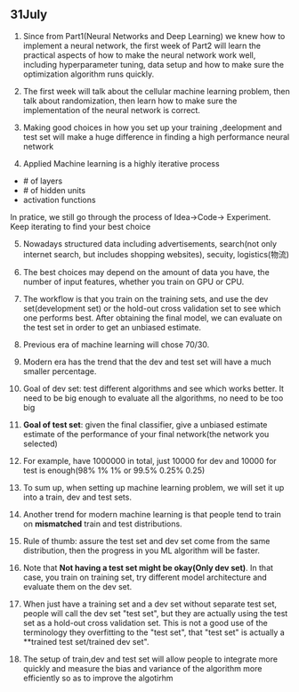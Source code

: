 ## 31July
1. Since from Part1(Neural Networks and Deep Learning) we knew how to implement a neural network, the first week of Part2 will learn the practical aspects of how to make the neural network work well, including hyperparameter tuning, data setup and how to make sure the optimization algorithm runs quickly. 
2. The first week will talk about the cellular machine learning problem, then talk about randomization, then learn how to make sure the implementation of the neural network is correct.

3. Making good choices in how you set up your training ,deelopment and test set will make a huge difference in finding a high performance neural network

4. Applied Machine learning is a highly iterative process
* \# of layers
* \# of hidden units
* activation functions

In pratice, we still go through the process of Idea->Code-> Experiment. Keep iterating to find your best choice

5. Nowadays structured data including advertisements, search(not only internet search, but includes shopping websites), secuity, logistics(物流)

6. The best choices may depend on the amount of data you have, the number of input features, whether you train on GPU or CPU.

7. The workflow is that you train on the training sets, and use the dev set(development set) or the hold-out cross validation set to see which one performs best. After obtaining the final model, we can evaluate on the test set in order to get an unbiased estimate.

8. Previous era of machine learning will chose 70/30.

9. Modern era has the trend that the dev and test set will have a much smaller percentage.

10. Goal of dev set: test different algorithms and see which works better. It need to be big enough to evaluate all the algorithms, no need to be too big

11. **Goal of test set**: given the final classifier, give a unbiased estimate estimate of the performance of your final network(the network you selected)

12. For example, have 1000000 in total, just 10000 for dev and 10000 for test is enough(98% 1% 1% or 99.5% 0.25% 0.25)

13. To sum up, when setting up machine learning problem, we will set it up into a train, dev and test sets. 

14. Another trend for modern machine learning is that people tend to train on **mismatched** train and test distributions.

15. Rule of thumb: assure the test set and dev set come from the same distribution, then the progress in you ML algorithm will be faster.

16. Note that **Not having a test set might be okay(Only dev set)**. In that case, you train on training set, try different model architecture and evaluate them on the dev set. 

17. When just have a training set and a dev set without separate test set, people will call the dev set "test set", but they are actually using the test set as a hold-out cross validation set. This is not a good use of the terminology they overfitting  to the "test set", that "test set" is actually a **trained test set/trained dev set".

18. The setup of train,dev and test set will allow people to integrate more quickly and measure the bias and variance of the algorithm more efficiently so as to improve the algotirhm

